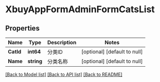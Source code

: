 # XbuyAppFormAdminFormCatsList

## Properties
Name | Type | Description | Notes
------------ | ------------- | ------------- | -------------
**CatId** | **int64** | 分类ID | [optional] [default to null]
**Name** | **string** | 分类名称 | [optional] [default to null]

[[Back to Model list]](../README.md#documentation-for-models) [[Back to API list]](../README.md#documentation-for-api-endpoints) [[Back to README]](../README.md)

